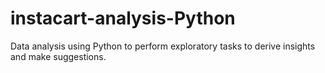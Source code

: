 # instacart-analysis-Python
Data analysis using Python to perform exploratory tasks to derive insights and make suggestions.
